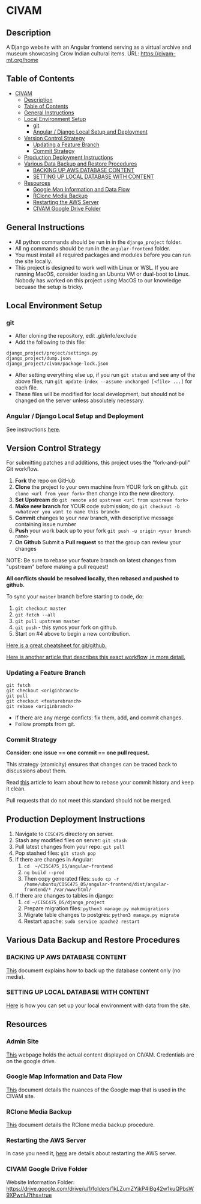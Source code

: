 # CIVAM

## Description

A Django website with an Angular frontend serving as a virtual archive and museum showcasing Crow Indian cultural items.
URL: https://civam-mt.org/home

## Table of Contents
- [CIVAM](#civam)
  - [Description](#description)
  - [Table of Contents](#table-of-contents)
  - [General Instructions](#general-instructions)
  - [Local Environment Setup](#local-environment-setup)
    - [git](#git)
    - [Angular / Django Local Setup and Deployment](#angular--django-local-setup-and-deployment)
  - [Version Control Strategy](#version-control-strategy)
    - [Updating a Feature Branch](#updating-a-feature-branch)
    - [Commit Strategy](#commit-strategy)
  - [Production Deployment Instructions](#production-deployment-instructions)
  - [Various Data Backup and Restore Procedures](#various-data-backup-and-restore-procedures)
    - [BACKING UP AWS DATABASE CONTENT](#backing-up-aws-database-content)
    - [SETTING UP LOCAL DATABASE WITH CONTENT](#setting-up-local-database-with-content)
  - [Resources](#resources)
    - [Google Map Information and Data Flow](#google-map-information-and-data-flow)
    - [RClone Media Backup](#rclone-media-backup)
    - [Restarting the AWS Server](#restarting-the-aws-server)
    - [CIVAM Google Drive Folder](#civam-google-drive-folder)

## General Instructions
* All python commands should be run in in the `django_project` folder.
* All ng commands should be run in the `angular-frontend` folder.
* You must install all required packages and modules before you can run the site locally.
* This project is designed to work well with Linux or WSL. If you are running MacOS, consider loading an Ubuntu VM or dual-boot to Linux. Nobody has worked on this project using MacOS to our knowledge becuase the setup is tricky.

## Local Environment Setup

### git
* After cloning the repository, edit .git/info/exclude
* Add the following to this file:

```
django_project/project/settings.py 
django_project/dump.json 
django_project/civam/package-lock.json
```

* After setting everything else up, if you run `git status` and see any of the above files, run `git update-index --assume-unchanged [<file> ...]` for each file. 
* These files will be modified for local development, but should not be changed on the server unless absolutely necessary.

### Angular / Django Local Setup and Deployment
See instructions [here](docs/LOCAL_SETUP.md).

## Version Control Strategy

For submitting patches and additions, this project uses the "fork-and-pull" Git workflow.

 1. **Fork** the repo on GitHub
 2. **Clone** the project to your own machine from YOUR fork on github. `git clone <url from your fork>` then 
 change into the new directory.
 3. **Set Upstream** do `git remote add upstream <url from upstream fork>`
 4. **Make new branch** for YOUR code submission; do `git checkout -b <whatever you want to name this branch>`
 5. **Commit** changes to your *new* branch,  with descriptive message containing issue number
 6. **Push** your work back up to your fork `git push -u origin <your branch name>`
 7. **On Github** Submit a **Pull request** so that the group can review your changes

NOTE: Be sure to rebase your feature branch on latest changes from "upstream"
before making a pull request!

**All conflicts should be resolved locally, then rebased and pushed to github.**

To sync your `master` branch before starting to code, do:
 1. `git checkout master`
 2. `git fetch --all`
 3. `git pull upstream master`
 4. `git push` - this syncs your fork on github.
 5. Start on #4 above to begin a new contribution.

[Here is a great cheatsheet for git/github.](https://education.github.com/git-cheat-sheet-education.pdf)

[Here is another article that describes this exact workflow, in more detail.](https://blog.scottlowe.org/2015/01/27/using-fork-branch-git-workflow/)

### Updating a Feature Branch

```
git fetch
git checkout <originbranch>
git pull
git checkout <featurebranch>
git rebase <originbranch>
```

* If there are any merge conficts: fix them, add, and commit changes.
* Follow prompts from git.

### Commit Strategy

**Consider: one issue == one commit == one pull request.**

This strategy (atomicity) ensures that changes can be traced back to discussions about them.

Read [this](http://gitready.com/advanced/2009/02/10/squashing-commits-with-rebase.html) article to learn about how to rebase your commit history and keep it clean.

Pull requests that do not meet this standard should not be merged.

## Production Deployment Instructions
1. Navigate to `CISC475` directory on server.
2. Stash any modified files on server: `git stash`
3. Pull latest changes from your repo: `git pull`
4. Pop stashed files: `git stash pop`
5. If there are changes in Angular:
    1. `cd  ~/CISC475_D5/angular-frontend`
    2. `ng build --prod`
    3. Then copy generated files: `sudo cp -r /home/ubuntu/CISC475_D5/angular-frontend/dist/angular-frontend/* /var/www/html/`
 1. If there are changes to tables in django:
    1. `cd ~/CISC475_D5/django_project`
    2. Prepare migration files: `python3 manage.py makemigrations`
    3. Migrate table changes to postgres: `python3 manage.py migrate`
    4. Restart apache: `sudo service apache2 restart`

## Various Data Backup and Restore Procedures

### BACKING UP AWS DATABASE CONTENT

[This](docs/AWS_DB_BACKUP_AND_RESTORE.md) document explains how to back up the database content only (no media).

### SETTING UP LOCAL DATABASE WITH CONTENT

[Here](docs/LOCAL_DB_RESTORE.md) is how you can set up your local environment with data from the site.

## Resources

### Admin Site

[This](https://civam-mt.org:8000/admin/) webpage holds the actual content displayed on CIVAM. Credentials are on the google drive.

### Google Map Information and Data Flow

[This](docs/map_info.md) document details the nuances of the Google map that is used in the CIVAM site.

### RClone Media Backup

[This](docs/rclone_instructions.md) document details the RClone media backup procedure.

### Restarting the AWS Server

In case you need it, [here](docs/RESTART_INSTANCE.md) are details about restarting the AWS server.

### CIVAM Google Drive Folder
Website Information Folder: https://drive.google.com/drive/u/1/folders/1kLZumZYjkP4IBg42w1kuQPbsW9XPwnIJ?ths=true
